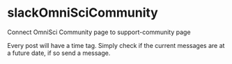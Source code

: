 # slackOmniSciCommunity
Connect OmniSci Community page to support-community page

Every post will have a time tag. Simply check if the current messages are at a future date, if so send a message.